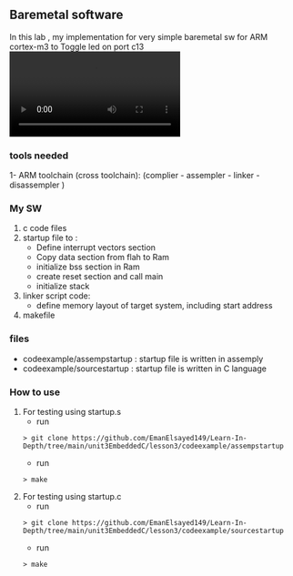 ## Baremetal software 
In this lab , my implementation for very simple baremetal sw for ARM cortex-m3 to Toggle led on port c13
<video src="20231215_213920.mp4" controls title="Title"></video>
### tools needed 
1- ARM toolchain (cross toolchain): (complier - assempler - linker - disassempler )


### My SW 
1. c code files
2. startup file to :
   - Define interrupt vectors section
   - Copy data section from flah to Ram 
   - initialize bss section in Ram 
   - create reset section and call main
   - initialize stack
3. linker script code:
   - define memory layout of target system, including start address
4. makefile

### files
- codeexample/assempstartup : startup file is written in assemply
- codeexample/sourcestartup : startup file is written in C language

### How to use 
1. For testing using startup.s
   - run 
   ```
   > git clone https://github.com/EmanElsayed149/Learn-In-Depth/tree/main/unit3EmbeddedC/lesson3/codeexample/assempstartup
   ```
   - run 
   ```
   > make
   ```
2. For testing using startup.c
   - run 
   ```
   > git clone https://github.com/EmanElsayed149/Learn-In-Depth/tree/main/unit3EmbeddedC/lesson3/codeexample/sourcestartup
   ```
   - run 
   ```
   > make 
   ```